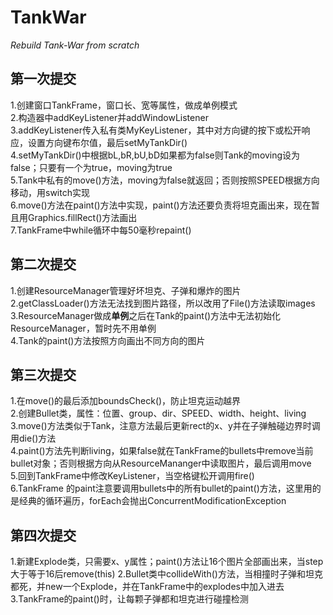 # TankWar
*Rebuild Tank-War from scratch*
## 第一次提交
1.创建窗口TankFrame，窗口长、宽等属性，做成单例模式  
2.构造器中addKeyListener并addWindowListener  
3.addKeyListener传入私有类MyKeyListener，其中对方向键的按下或松开响应，设置方向键布尔值，最后setMyTankDir()  
4.setMyTankDir()中根据bL,bR,bU,bD如果都为false则Tank的moving设为false；只要有一个为true，moving为true  
5.Tank中私有的move()方法，moving为false就返回；否则按照SPEED根据方向移动，用switch实现  
6.move()方法在paint()方法中实现，paint()方法还要负责将坦克画出来，现在暂且用Graphics.fillRect()方法画出  
7.TankFrame中while循环中每50毫秒repaint()  
## 第二次提交
1.创建ResourceManager管理好坏坦克、子弹和爆炸的图片  
2.getClassLoader()方法无法找到图片路径，所以改用了File()方法读取images  
3.ResourceManager做成**单例**之后在Tank的paint()方法中无法初始化ResourceManager，暂时先不用单例  
4.Tank的paint()方法按照方向画出不同方向的图片  
## 第三次提交
1.在move()的最后添加boundsCheck()，防止坦克运动越界  
2.创建Bullet类，属性：位置、group、dir、SPEED、width、height、living  
3.move()方法类似于Tank，注意方法最后更新rect的x、y并在子弹触碰边界时调用die()方法  
4.paint()方法先判断living，如果false就在TankFrame的bullets中remove当前bullet对象；否则根据方向从ResourceMananger中读取图片，最后调用move  
5.回到TankFrame中修改KeyListener，当空格键松开调用fire()  
6.TankFrame 的paint注意要调用bullets中的所有bullet的paint()方法，这里用的是经典的循环遍历，forEach会抛出ConcurrentModificationException
## 第四次提交
1.新建Explode类，只需要x、y属性；paint()方法让16个图片全部画出来，当step大于等于16后remove(this)
2.Bullet类中collideWith()方法，当相撞时子弹和坦克都死，并new一个Explode，并在TankFrame中的explodes中加入进去  
3.TankFrame的paint()时，让每颗子弹都和坦克进行碰撞检测
